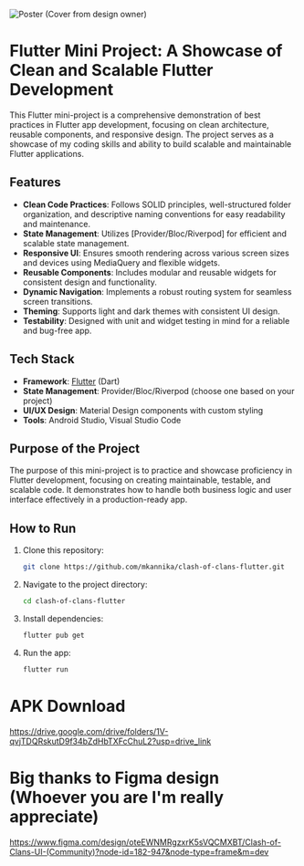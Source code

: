![Poster](https://github.com/user-attachments/assets/09c8cea3-2e8c-4eb2-9952-9b95dd503921)
(Cover from design owner)

# Flutter Mini Project: A Showcase of Clean and Scalable Flutter Development

This Flutter mini-project is a comprehensive demonstration of best practices in Flutter app development, focusing on clean architecture, reusable components, and responsive design. The project serves as a showcase of my coding skills and ability to build scalable and maintainable Flutter applications.

## Features

- **Clean Code Practices**: Follows SOLID principles, well-structured folder organization, and descriptive naming conventions for easy readability and maintenance.
- **State Management**: Utilizes [Provider/Bloc/Riverpod] for efficient and scalable state management.
- **Responsive UI**: Ensures smooth rendering across various screen sizes and devices using MediaQuery and flexible widgets.
- **Reusable Components**: Includes modular and reusable widgets for consistent design and functionality.
- **Dynamic Navigation**: Implements a robust routing system for seamless screen transitions.
- **Theming**: Supports light and dark themes with consistent UI design.
- **Testability**: Designed with unit and widget testing in mind for a reliable and bug-free app.

## Tech Stack

- **Framework**: [Flutter](https://flutter.dev) (Dart)
- **State Management**: Provider/Bloc/Riverpod (choose one based on your project)
- **UI/UX Design**: Material Design components with custom styling
- **Tools**: Android Studio, Visual Studio Code

## Purpose of the Project

The purpose of this mini-project is to practice and showcase proficiency in Flutter development, focusing on creating maintainable, testable, and scalable code. It demonstrates how to handle both business logic and user interface effectively in a production-ready app.

## How to Run

1. Clone this repository:
   ```bash
   git clone https://github.com/mkannika/clash-of-clans-flutter.git
   ```
2. Navigate to the project directory:
   ```bash
   cd clash-of-clans-flutter
   ```
3. Install dependencies:
   ```bash
   flutter pub get
   ```
4. Run the app:
   ```bash
   flutter run
   ```

# APK Download
https://drive.google.com/drive/folders/1V-qvjTDQRskutD9f34bZdHbTXFcChuL2?usp=drive_link

# Big thanks to Figma design (Whoever you are I'm really appreciate)
https://www.figma.com/design/oteEWNMRgzxrK5sVQCMXBT/Clash-of-Clans-UI-(Community)?node-id=182-947&node-type=frame&m=dev
